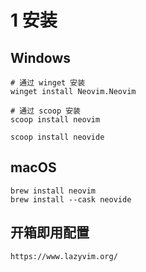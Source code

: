 # 1 安装

## Windows

```shell
# 通过 winget 安装
winget install Neovim.Neovim

# 通过 scoop 安装
scoop install neovim

scoop install neovide
```

## macOS

```shell
brew install neovim
brew install --cask neovide
```

## 开箱即用配置

```
https://www.lazyvim.org/
```

